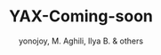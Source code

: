 ---
title: "YAX-Coming-soon"
github: https://github.com/yonojoy/YAX-Coming-soon-Jekyll-Template
demo: https://www.behance.net/gallery/18421675/Free-Bootstrap-Psd-Coming-Soon-Template
author: yonojoy, M. Aghili, Ilya B. & others
ssg:
  - Jekyll
cms:
  - No Cms
---